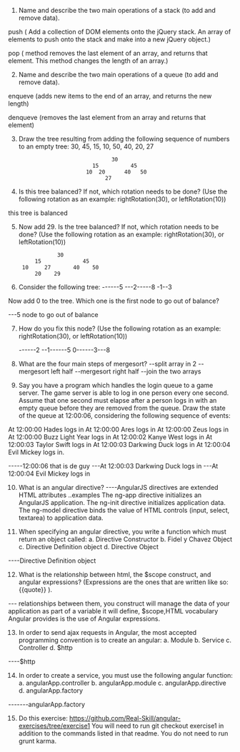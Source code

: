 
1. Name and describe the two main operations of a stack (to add and remove data).

push     ( Add a collection of DOM elements onto the jQuery stack.
          An array of elements to push onto the stack and make into a new jQuery object.)

pop     ( method removes the last element of an array, and returns that element.
          This method changes the length of an array.)


2. Name and describe the two main operations of a queue (to add and remove data).

enqueve (adds new items to the end of an array, and returns the new length)

denqueve (removes the last element from an array and returns that element)




3. Draw the tree resulting from adding the following sequence of numbers to an empty tree: 30, 45, 15, 10, 50, 40, 20, 27

                                    30
                              15          45
                            10  20      40   50                      
                                  27


4. Is this tree balanced? If not, which rotation needs to be done? (Use the following rotation as an example: rightRotation(30), or leftRotation(10))

this tree is balanced



5. Now add 29. Is the tree balanced? If not, which rotation needs to be done? (Use the following rotation as an example: rightRotation(30), or leftRotation(10))

                   30
            15             45
        10     27       40    50
            20    29




6. Consider the following tree:
------5
---2-----8
-1--3



Now add 0 to the tree. Which one is the first node to go out of balance?

---5 node to go out of balance

7. How do you fix this node? (Use the following rotation as an example: rightRotation(30), or leftRotation(10))


      ------2
      --1------5
      0------3---8




8. What are the four main steps of mergesort?
--split array in 2
--mergesort  left half
--mergesort right half
--join the two arrays


9. Say you have a program which handles the login queue to a game server. The game server is able to log in one person every one second. Assume that one second must elapse after a person logs in with an empty queue before they are removed from the queue. Draw the state of the queue at 12:00:06, considering the following sequence of events:

At 12:00:00 Hades logs in
At 12:00:00 Ares logs in
At 12:00:00 Zeus logs in
At 12:00:00 Buzz Light Year logs in
At 12:00:02 Kanye West logs in
At 12:00:03 Taylor Swift logs in
At 12:00:03 Darkwing Duck logs in
At 12:00:04 Evil Mickey logs in.

-----12:00:06 that is de guy ---At 12:00:03 Darkwing Duck logs in
                             ---At 12:00:04 Evil Mickey logs in


 10. What is an angular directive?
----AngularJS directives are extended HTML attributes
..examples
The ng-app directive initializes an AngularJS application.
The ng-init directive initializes application data.
The ng-model directive binds the value of HTML controls
 (input, select, textarea) to application data.


11. When specifying an angular directive, you write a function which must return an object called:
a. Directive Constructor
b. Fidel y Chavez Object
c. Directive Definition object
d. Directive Object      

----Directive Definition object

12. What is the relationship between html, the $scope construct, and angular expressions? (Expressions are the ones that are written like so: {{quote}} ).

--- relationships between them, you construct will manage the data of your application as part of a variable it will define, $scope,HTML vocabulary Angular provides is the use of Angular expressions.




13. In order to send ajax requests in Angular, the most accepted programming convention is to create an angular:
a. Module
b. Service
c. Controller
d. $http

----$http




14. In order to create a service, you must use the following angular function:
a. angularApp.controller
b. angularApp.module
c. angularApp.directive
d. angularApp.factory

-------angularApp.factory

15. Do this exercise: https://github.com/Real-Skill/angular-exercises/tree/exercise1 You will need to run git checkout exercise1 in addition to the commands listed in that readme. You do not need to run grunt karma.
